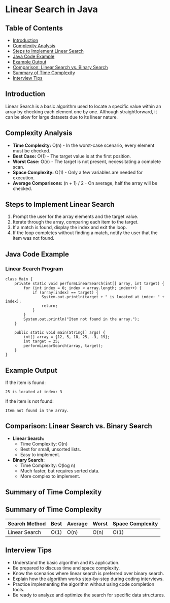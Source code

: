 Linear Search in Java
=====================

Table of Contents
-----------------

*   [Introduction](#introduction)
*   [Complexity Analysis](#complexity-analysis)
*   [Steps to Implement Linear Search](#steps)
*   [Java Code Example](#java-code)
*   [Example Output](#example-output)
*   [Comparison: Linear Search vs. Binary Search](#comparison)
*   [Summary of Time Complexity](#summary)
*   [Interview Tips](#interview-tips)

Introduction
------------

Linear Search is a basic algorithm used to locate a specific value within an array by checking each element one by one. Although straightforward, it can be slow for large datasets due to its linear nature.

Complexity Analysis
-------------------

*   **Time Complexity:** O(n) - In the worst-case scenario, every element must be checked.
*   **Best Case:** O(1) - The target value is at the first position.
*   **Worst Case:** O(n) - The target is not present, necessitating a complete scan.
*   **Space Complexity:** O(1) - Only a few variables are needed for execution.
*   **Average Comparisons:** (n + 1) / 2 - On average, half the array will be checked.

Steps to Implement Linear Search
--------------------------------

1.  Prompt the user for the array elements and the target value.
2.  Iterate through the array, comparing each item to the target.
3.  If a match is found, display the index and exit the loop.
4.  If the loop completes without finding a match, notify the user that the item was not found.

Java Code Example
-----------------

### Linear Search Program

    class Main {
        private static void performLinearSearch(int[] array, int target) {
            for (int index = 0; index < array.length; index++) {
                if (array[index] == target) {
                    System.out.println(target + " is located at index: " + index);
                    return;
                }
            }
            System.out.println("Item not found in the array.");
        }
    
        public static void main(String[] args) {
            int[] array = {12, 5, 18, 25, -3, 19};
            int target = 25;
            performLinearSearch(array, target);
        }
    }

Example Output
--------------

If the item is found:

    25 is located at index: 3

If the item is not found:

    Item not found in the array.

Comparison: Linear Search vs. Binary Search
-------------------------------------------

*   **Linear Search:**
    *   Time Complexity: O(n)
    *   Best for small, unsorted lists.
    *   Easy to implement.
*   **Binary Search:**
    *   Time Complexity: O(log n)
    *   Much faster, but requires sorted data.
    *   More complex to implement.

Summary of Time Complexity
--------------------------

## Summary of Time Complexity

| Search Method   | Best   | Average | Worst   | Space Complexity |
|------------------|--------|---------|---------|------------------|
| Linear Search    | O(1)   | O(n)    | O(n)    | O(1)             |


Interview Tips
--------------

*   Understand the basic algorithm and its application.
*   Be prepared to discuss time and space complexity.
*   Know the scenarios where linear search is preferred over binary search.
*   Explain how the algorithm works step-by-step during coding interviews.
*   Practice implementing the algorithm without using code completion tools.
*   Be ready to analyze and optimize the search for specific data structures.
